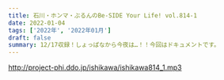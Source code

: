 ```yaml
---
title: 石川・ホンマ・ぶるんのBe-SIDE Your Life! vol.814-1
date: 2022-01-04
tags: ['2022年', '2022年01月']
draft: false
summary: 12/17収録！しょっぱなから今夜は…！！今回はドキュメントです。
---
```


http://project-phi.ddo.jp/ishikawa/ishikawa814_1.mp3
